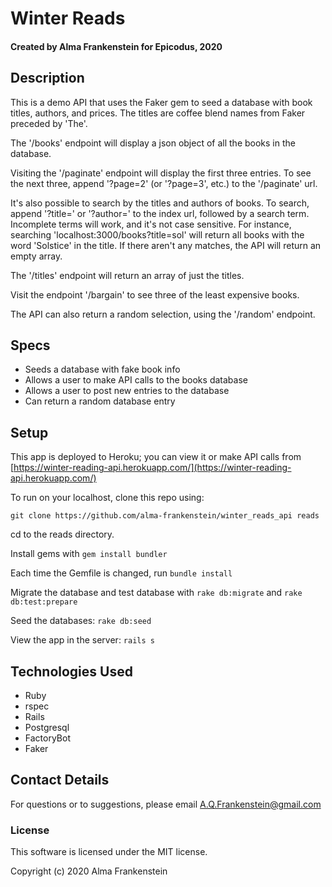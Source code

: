 # Winter Reads

#### Created by Alma Frankenstein for Epicodus, 2020

## Description

This is a demo API that uses the Faker gem to seed a database with book titles, authors, and prices. The titles are coffee blend names from Faker preceded by 'The'.

The '/books' endpoint will display a json object of all the books in the database. 

Visiting the '/paginate' endpoint will display the first three entries. To see the next three, append '?page=2' (or '?page=3', etc.) to the '/paginate' url. 

It's also possible to search by the titles and authors of books. To search, append '?title=' or '?author=' to the index url, followed by a search term. Incomplete terms will work, and it's not case sensitive. For instance, searching 'localhost:3000/books?title=sol' will return all books with the word 'Solstice' in the title. If there aren't any matches, the API will return an empty array.

The '/titles' endpoint will return an array of just the titles.

Visit the endpoint '/bargain' to see three of the least expensive books.

The API can also return a random selection, using the '/random' endpoint.

## Specs

* Seeds a database with fake book info
* Allows a user to make API calls to the books database
* Allows a user to post new entries to the database
* Can return a random database entry

## Setup

This app is deployed to Heroku; you can view it or make API calls from [https://winter-reading-api.herokuapp.com/](https://winter-reading-api.herokuapp.com/)


To run on your localhost, clone this repo using:

```git clone https://github.com/alma-frankenstein/winter_reads_api reads```

cd to the reads directory.

Install gems with ```gem install bundler```

Each time the Gemfile is changed, run ```bundle install```

Migrate the database and test database with ```rake db:migrate``` and ```rake db:test:prepare```

Seed the databases: ```rake db:seed```

View the app in the server: ```rails s```


## Technologies Used

* Ruby
* rspec
* Rails
* Postgresql
* FactoryBot
* Faker

## Contact Details

For questions or to suggestions, please email A.Q.Frankenstein@gmail.com

### License

This software is licensed under the MIT license.

Copyright (c) 2020 Alma Frankenstein